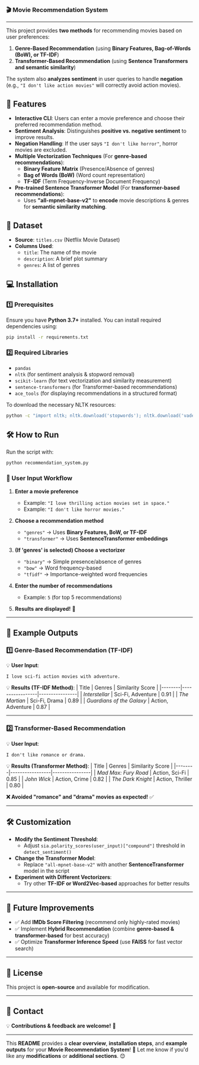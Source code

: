### **🎬 Movie Recommendation System**  

---

This project provides **two methods** for recommending movies based on user preferences:  
1. **Genre-Based Recommendation** (using **Binary Features, Bag-of-Words (BoW), or TF-IDF**)  
2. **Transformer-Based Recommendation** (using **Sentence Transformers and semantic similarity**)  

The system also **analyzes sentiment** in user queries to handle **negation** (e.g., `"I don't like action movies"` will correctly avoid action movies).  


## **🚀 Features**
- **Interactive CLI**: Users can enter a movie preference and choose their preferred recommendation method.  
- **Sentiment Analysis**: Distinguishes **positive vs. negative sentiment** to improve results.  
- **Negation Handling**: If the user says `"I don't like horror"`, horror movies are excluded.  
- **Multiple Vectorization Techniques** (For **genre-based recommendations**):
  - **Binary Feature Matrix** (Presence/Absence of genres)
  - **Bag of Words (BoW)** (Word count representation)
  - **TF-IDF** (Term Frequency-Inverse Document Frequency)
- **Pre-trained Sentence Transformer Model** (For **transformer-based recommendations**):
  - Uses **"all-mpnet-base-v2"** to **encode** movie descriptions & genres for **semantic similarity matching**.


## **📂 Dataset**
- **Source**: `titles.csv` (Netflix Movie Dataset)  
- **Columns Used**:
  - `title`: The name of the movie  
  - `description`: A brief plot summary  
  - `genres`: A list of genres  


## **💻 Installation**
### **1️⃣ Prerequisites**
Ensure you have **Python 3.7+** installed. You can install required dependencies using:

```bash
pip install -r requirements.txt
```

### **2️⃣ Required Libraries**
- `pandas`  
- `nltk` (for sentiment analysis & stopword removal)  
- `scikit-learn` (for text vectorization and similarity measurement)  
- `sentence-transformers` (for Transformer-based recommendations)  
- `ace_tools` (for displaying recommendations in a structured format)  

To download the necessary NLTK resources:
```bash
python -c "import nltk; nltk.download('stopwords'); nltk.download('vader_lexicon')"
```


## **🛠 How to Run**
Run the script with:
```bash
python recommendation_system.py
```

### **👤 User Input Workflow**
1. **Enter a movie preference**  
   - Example: `"I love thrilling action movies set in space."`  
   - Example: `"I don't like horror movies."`  

2. **Choose a recommendation method**  
   - `"genres"` → Uses **Binary Features, BoW, or TF-IDF**  
   - `"transformer"` → Uses **SentenceTransformer embeddings**  

3. **(If 'genres' is selected) Choose a vectorizer**  
   - `"binary"` → Simple presence/absence of genres  
   - `"bow"` → Word frequency-based  
   - `"tfidf"` → Importance-weighted word frequencies  

4. **Enter the number of recommendations**  
   - Example: `5` (for top 5 recommendations)  

5. **Results are displayed!** 🎉  

---

## **🔬 Example Outputs**
### **1️⃣ Genre-Based Recommendation (TF-IDF)**
💡 **User Input**:  
```text
I love sci-fi action movies with adventure.
```
💡 **Results (TF-IDF Method)**:
| Title | Genres | Similarity Score |
|--------|-----------------|----------------|
| *Interstellar* | Sci-Fi, Adventure | 0.91 |
| *The Martian* | Sci-Fi, Drama | 0.89 |
| *Guardians of the Galaxy* | Action, Adventure | 0.87 |

---

### **2️⃣ Transformer-Based Recommendation**
💡 **User Input**:  
```text
I don't like romance or drama.
```
💡 **Results (Transformer Method)**:
| Title | Genres | Similarity Score |
|--------|-----------------|----------------|
| *Mad Max: Fury Road* | Action, Sci-Fi | 0.85 |
| *John Wick* | Action, Crime | 0.82 |
| *The Dark Knight* | Action, Thriller | 0.80 |

**❌ Avoided "romance" and "drama" movies as expected!** ✅

---

## **🛠 Customization**
- **Modify the Sentiment Threshold**:  
  - Adjust `sia.polarity_scores(user_input)["compound"]` threshold in `detect_sentiment()`  
- **Change the Transformer Model**:  
  - Replace `"all-mpnet-base-v2"` with another **SentenceTransformer** model in the script  
- **Experiment with Different Vectorizers**:  
  - Try other **TF-IDF or Word2Vec-based** approaches for better results  

---

## **📌 Future Improvements**
- ✅ Add **IMDb Score Filtering** (recommend only highly-rated movies)  
- ✅ Implement **Hybrid Recommendation** (combine **genre-based & transformer-based** for best accuracy)  
- ✅ Optimize **Transformer Inference Speed** (use **FAISS** for fast vector search)  

---

## **📜 License**
This project is **open-source** and available for modification.  

---

## **📩 Contact**
💡 **Contributions & feedback are welcome!** 🚀  

---

This **README** provides a **clear overview**, **installation steps**, and **example outputs** for your **Movie Recommendation System**! 🚀 Let me know if you'd like any **modifications** or **additional sections**. 😊